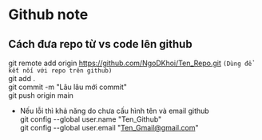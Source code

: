 # Github note
## Cách đưa repo từ vs code lên github
git remote add origin https://github.com/NgoDKhoi/Ten_Repo.git `(Dùng để kết nối với repo trên github)`  
git add .  
git commit -m "Lâu lâu mới commit"  
git push origin main
- Nếu lỗi thì khả năng do chưa cấu hình tên và email github  
git config --global user.name "Ten_Github"  
git config --global user.email "Ten_Gmail@gmail.com"







